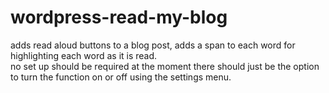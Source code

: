 # wordpress-read-my-blog
 adds read aloud buttons to a blog post, adds a span to each word for highlighting each word as it is read. <br>
 no set up should be required at the moment there should just be the option to turn the function on or off using the settings menu.
